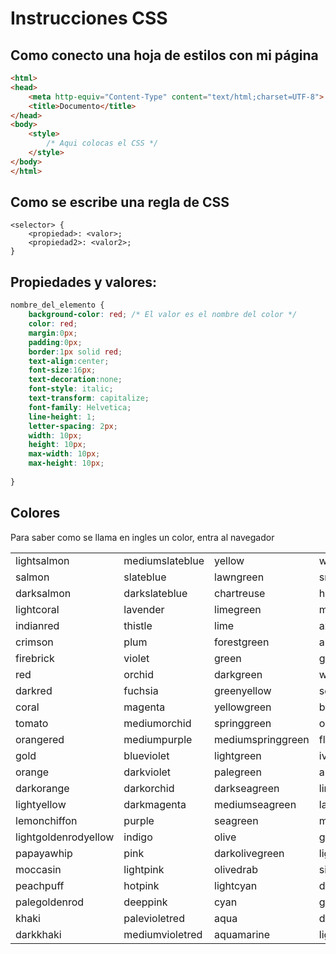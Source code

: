 # Instrucciones CSS

## Como conecto una hoja de estilos con mi página


```html
<html>
<head>
    <meta http-equiv="Content-Type" content="text/html;charset=UTF-8">
    <title>Documento</title>
</head>
<body>
    <style>
        /* Aqui colocas el CSS */
    </style>
</body>
</html>
```

## Como se escribe una regla de CSS

```
<selector> {
    <propiedad>: <valor>;
    <propiedad2>: <valor2>;
}
```

## Propiedades y valores: 

```css
nombre_del_elemento {
    background-color: red; /* El valor es el nombre del color */
    color: red;
    margin:0px; 
    padding:0px;
    border:1px solid red;
    text-align:center;
    font-size:16px;
    text-decoration:none;
    font-style: italic;
    text-transform: capitalize;
    font-family: Helvetica;
    line-height: 1;
    letter-spacing: 2px;
    width: 10px;
    height: 10px;
    max-width: 10px;
    max-height: 10px;
    
}

```


## Colores

Para saber como se llama en ingles un color, entra al navegador


|                      |                 |                   |                |                  |                | 
|----------------------|-----------------|-------------------|----------------|------------------|----------------| 
| lightsalmon          | mediumslateblue | yellow            | white          | mediumaquamarine | slategray      | 
| salmon               | slateblue       | lawngreen         | snow           | paleturquoise    | darkslategray  | 
| darksalmon           | darkslateblue   | chartreuse        | honeydew       | turquoise        | black          | 
| lightcoral           | lavender        | limegreen         | mintcream      | mediumturquoise  | cornsilk       | 
| indianred            | thistle         | lime              | azure          | darkturquoise    | blanchedalmond | 
| crimson              | plum            | forestgreen       | aliceblue      | lightseagreen    | bisque         | 
| firebrick            | violet          | green             | ghostwhite     | cadetblue        | navajowhite    | 
| red                  | orchid          | darkgreen         | whitesmoke     | darkcyan         | wheat          | 
| darkred              | fuchsia         | greenyellow       | seashell       | teal             | burlywood      | 
| coral                | magenta         | yellowgreen       | beige          | powderblue       | tan            | 
| tomato               | mediumorchid    | springgreen       | oldlace        | lightblue        | rosybrown      | 
| orangered            | mediumpurple    | mediumspringgreen | floralwhite    | lightskyblue     | sandybrown     | 
| gold                 | blueviolet      | lightgreen        | ivory          | skyblue          | goldenrod      | 
| orange               | darkviolet      | palegreen         | antiquewhite   | deepskyblue      | peru           | 
| darkorange           | darkorchid      | darkseagreen      | linen          | lightsteelblue   | chocolate      | 
| lightyellow          | darkmagenta     | mediumseagreen    | lavenderblush  | dodgerblue       | saddlebrown    | 
| lemonchiffon         | purple          | seagreen          | mistyrose      | cornflowerblue   | sienna         | 
| lightgoldenrodyellow | indigo          | olive             | gainsboro      | steelblue        | brown          | 
| papayawhip           | pink            | darkolivegreen    | lightgray      | royalblue        | maroon         | 
| moccasin             | lightpink       | olivedrab         | silver         | blue             |                | 
| peachpuff            | hotpink         | lightcyan         | darkgray       | mediumblue       |                | 
| palegoldenrod        | deeppink        | cyan              | gray           | darkblue         |                | 
| khaki                | palevioletred   | aqua              | dimgray        | navy             |                | 
| darkkhaki            | mediumvioletred | aquamarine        | lightslategray | midnightblue     |                | 

